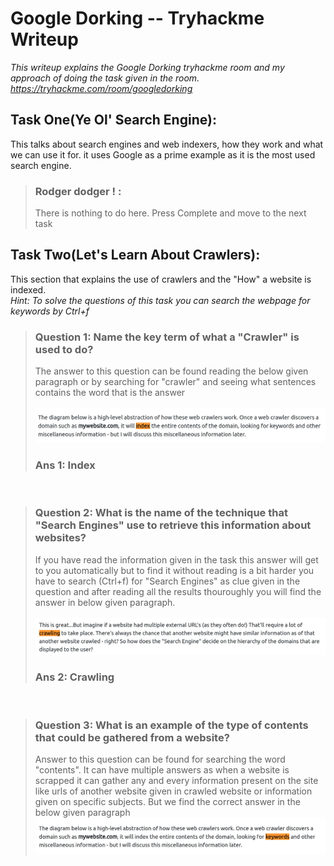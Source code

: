 # Google Dorking -- Tryhackme Writeup
*This writeup explains the Google Dorking tryhackme room and my approach of doing the task given in the room. https://tryhackme.com/room/googledorking*

## Task One(Ye Ol' Search Engine):
This talks about search engines and web indexers, how they work and what we can use it for. it uses Google as a prime example as it is the most used search engine.<br>
>### Rodger dodger ! :
>There is nothing to do here. Press Complete and move to the next task

## Task Two(Let's Learn About Crawlers):
This section that explains the use of crawlers and the "How" a website is indexed.<br>
*Hint: To solve the questions of this task you can search the webpage for keywords by Ctrl+f*
>### Question 1: Name the key term of what a "Crawler" is used to do?
>The answer to this question can be found reading the below given paragraph or by searching for "crawler" and seeing what sentences contains the word that is the answer<br><br>
>![](images/T2%20Q1.png)
>### Ans 1: Index 
<br>

>### Question 2: What is the name of the technique that "Search Engines" use to retrieve this information about websites?
>If you have read the information given in the task this answer will get to you automatically but to find it without reading is a bit harder you have to search (Ctrl+f) for "Search Engines" as clue given in the question and after reading all the results thouroughly you will find the answer in below given paragraph.
<br><br>
>![](images/T2%20Q2.png)
>### Ans 2: Crawling
<br>

>### Question 3: What is an example of the type of contents that could be gathered from a website?
>Answer to this question can be found for searching the word "contents". It can have multiple answers as when a website is scrapped it can gather any and every information present on the site like urls of another website given in crawled website or information given on specific subjects. But we find the correct answer in the below given paragraph
>![](images/T2%20Q3.png)
